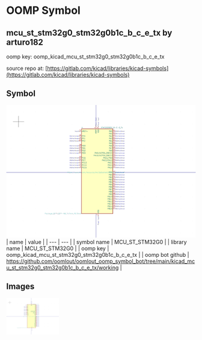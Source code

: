 # OOMP Symbol  
## mcu_st_stm32g0_stm32g0b1c_b_c_e_tx  by arturo182  
  
oomp key: oomp_kicad_mcu_st_stm32g0_stm32g0b1c_b_c_e_tx  
  
source repo at: [https://gitlab.com/kicad/libraries/kicad-symbols](https://gitlab.com/kicad/libraries/kicad-symbols)  
## Symbol  
  
[![working.png](working_600.png)](working.png)  
| name | value | 
| --- | --- | 
| symbol name | MCU_ST_STM32G0 | 
| library name | MCU_ST_STM32G0 | 
| oomp key | oomp_kicad_mcu_st_stm32g0_stm32g0b1c_b_c_e_tx | 
| oomp bot github | https://github.com/oomlout/oomlout_oomp_symbol_bot/tree/main/kicad_mcu_st_stm32g0_stm32g0b1c_b_c_e_tx/working | 
## Images  
  
[![working.png](working_140.png)](working.png)  
